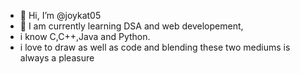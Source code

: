 - 👋 Hi, I’m @joykat05
- 🌱 I am currently learning DSA and web developement,
- i know C,C++,Java and Python.
- i love to draw as well as code and blending these two mediums is always a pleasure 

<!---
joykat05/joykat05 is a ✨ special ✨ repository because its `README.md` (this file) appears on your GitHub profile.
You can click the Preview link to take a look at your changes.
--->
